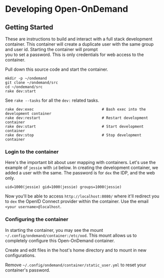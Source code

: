 # Developing Open-OnDemand

## Getting Started

These are instructions to build and interact with a full stack
development container.  This container will create a duplicate user
with the same group and user id.  Starting the container will prompt  
you to set a password.  This is only credentials for web access to the
container.

Pull down this source code and start the container. 

```text
mkdir -p ~/ondemand
git clone ~/ondemand/src
cd ~/ondemand/src
rake dev:start
```

See `rake --tasks` for all the `dev:` related tasks.

```
rake dev:exec                               # Bash exec into the development container
rake dev:restart                            # Restart development container
rake dev:start                              # Start development container
rake dev:stop                               # Stop development container
```

### Login to the container

Here's the important bit about user mapping with containers. Let's use the
example of `jessie` with `id` below. In creating the development container,
we added a user with the same.  The password is for `dex` the IDP, and the
web only. 

```
uid=1000(jessie) gid=1000(jessie) groups=1000(jessie)
``` 

Now you'll be able to access `http://localhost:8080/` where it'll redirect
you to `dex` the OpenID Connect provider within the container. Use the email
`<your username>@localhost`.


### Configuring the container

In starting the container, you may see the mount 
`~/.config/ondemand/container:/etc/ood`.  This mount allows us to
completely configure this Open-OnDemand container.

Create and edit files in the host's home directory and to mount in
new configurations. 

Remove `~/.config/ondemand/container/static_user.yml` to reset your
container's password.